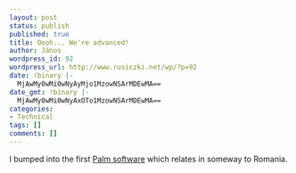 ```yaml
---
layout: post
status: publish
published: true
title: Oooh... We're advanced!
author: János
wordpress_id: 92
wordpress_url: http://www.rusiczki.net/wp/?p=92
date: !binary |-
  MjAwMy0wMi0wNyAyMjo1MzowNSArMDEwMA==
date_gmt: !binary |-
  MjAwMy0wMi0wNyAxOTo1MzowNSArMDEwMA==
categories:
- Technical
tags: []
comments: []
---
```

<p>I bumped into the first <a href="http://www.palmblvd.com/software/pc/English-Romanian-English-Dictionary-2002-9-3-palm-pc.html" title="Romanian - English / English - Romanian Dictionary">Palm software</a> which relates in someway to Romania.</p>
